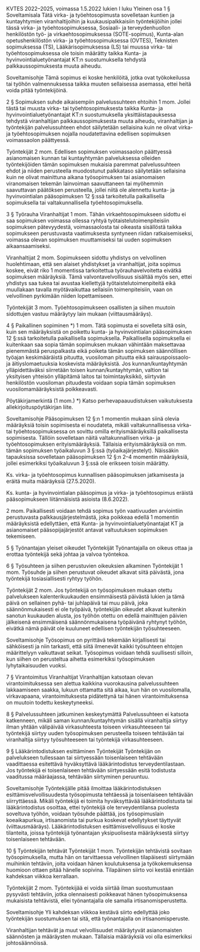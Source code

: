 KVTES 2022–2025, voimassa 1.5.2022 lukien
I luku Yleinen osa
1 § Soveltamisala
Tätä virka- ja työehtosopimusta sovelletaan kuntien ja kuntayhtymien viranhaltijoihin ja kuukausipalkkaisiin työntekijöihin jollei tässä virka- ja työehtosopimuksessa, Sosiaali- ja terveydenhuollon henkilöstön työ- ja virkaehtosopimuksessa (SOTE-sopimus), Kunta-alan opetushenkilöstön virka- ja työehtosopimuksessa (OVTES), Teknisten sopimuksessa (TS), Lääkärisopimuksessa (LS) tai muussa virka- tai työehtosopimuksessa ole toisin määrätty taikka Kunta- ja hyvinvointialuetyönantajat KT:n suostumuksella tehdystä palkkaussopimuksesta muuta aiheudu.

Soveltamisohje
Tämä sopimus ei koske henkilöitä, jotka ovat työkokeilussa tai työhön valmennuksessa taikka muuten sellaisessa asemassa, ettei heitä voida pitää työntekijöinä.

2 § Sopimuksen suhde aikaisempiin palvelussuhteen ehtoihin
1 mom.
Jollei tästä tai muusta virka- tai työehtosopimuksesta taikka Kunta- ja hyvinvointialuetyönantajat KT:n suostumuksella yksittäistapauksessa tehdystä viranhaltijan palkkaussopimuksesta muuta aiheudu, viranhaltijan ja työntekijän palvelussuhteen ehdot säilytetään sellaisina kuin ne olivat virka- ja työehtosopimuksen nojalla noudatettavina edellisen sopimuksen voimassaolon päättyessä.

Työntekijät
2 mom.
Edellisen sopimuksen voimassaolon päättyessä asianomaisen kunnan tai kuntayhtymän palveluksessa olleiden työntekijöiden tämän sopimuksen mukaisia paremmat palvelussuhteen ehdot ja niiden perusteella muodostunut palkkataso säilytetään sellaisina kuin ne olivat mainittuna aikana työsopimuksen tai asianomaisen viranomaisen tekemän lainvoiman saavuttaneen tai myöhemmin saavuttavan päätöksen perusteella, jollei niitä ole alennettu kunta- ja hyvinvointialan pääsopimuksen 12 §:ssä tarkoitetulla paikallisella sopimuksella tai valtakunnallisella työehtosopimuksella.

3 § Työrauha
Viranhaltijat
1 mom.
Tähän virkaehtosopimukseen sidottu ei saa sopimuksen voimassa ollessa ryhtyä työtaistelutoimenpiteisiin sopimuksen pätevyydestä, voimassaolosta tai oikeasta sisällöstä taikka sopimukseen perustuvasta vaatimuksesta syntyneen riidan ratkaisemiseksi, voimassa olevan sopimuksen muuttamiseksi tai uuden sopimuksen aikaansaamiseksi.

Viranhaltijat
2 mom.
Sopimukseen sidottu yhdistys on velvollinen huolehtimaan, että sen alaiset yhdistykset ja viranhaltijat, joita sopimus koskee, eivät riko 1 momentissa tarkoitettua työrauhavelvoitetta eivätkä sopimuksen määräyksiä. Tämä valvontavelvollisuus sisältää myös sen, ettei yhdistys saa tukea tai avustaa kiellettyjä työtaistelutoimenpiteitä eikä muullakaan tavalla myötävaikuttaa sellaisiin toimenpiteisiin, vaan on velvollinen pyrkimään niiden lopettamiseen.

Työntekijät
3 mom.
Työehtosopimukseen osallisten ja siihen muutoin sidottujen vastuu määräytyy lain mukaan (viittausmääräys).

4 § Paikallinen sopiminen *)
1 mom.
Tätä sopimusta ei sovelleta siltä osin, kuin sen määräyksistä on poikettu kunta- ja hyvinvointialan pääsopimuksen 12 §:ssä tarkoitetulla paikallisella sopimuksella. Paikallisella sopimuksella ei kuitenkaan saa sopia tämän sopimuksen mukaan vähintään maksettavaa pienemmästä peruspalkasta eikä poiketa tämän sopimuksen säännöllisen työajan keskimääräistä pituutta, vuosiloman pituutta eikä sairauspoissaolo- ja äitiyslomaetuuksia koskevista määräyksistä. Jos kunnan/kuntayhtymän ylläpidettäväksi siirretään toisen kunnan/kuntayhtymän, valtion tai yksityisen yhteisön ylläpitämä laitos tai toimintayksikkö, siirtyvän henkilöstön vuosiloman pituudesta voidaan sopia tämän sopimuksen vuosilomamääräyksistä poikkeavasti.

Pöytäkirjamerkintä (1 mom.)
*) Katso perhevapaauudistuksen vaikutuksesta allekirjoituspöytäkirjan liite.

Soveltamisohje
Pääsopimuksen 12 §:n 1 momentin mukaan siinä olevia määräyksiä toisin sopimisesta ei noudateta, mikäli valtakunnallisessa virka- tai työehtosopimuksessa on sovittu omilla erityismääräyksillä paikallisesta sopimisesta. Tällöin sovelletaan näitä valtakunnallisen virka- ja työehtosopimuksen erityismääräyksiä. Tällaisia erityismääräyksiä on mm. tämän sopimuksen työaikaluvun 3 §:ssä (työaikajärjestelyt). Näissäkin tapauksissa sovelletaan pääsopimuksen 12 §:n 2–4 momentin määräyksiä, jollei esimerkiksi työaikaluvun 3 §:ssä ole erikseen toisin määrätty.

Ks. virka- ja työehtosopimus kunnallisen pääsopimuksen jatkamisesta ja eräitä muita määräyksiä (27.5.2020).

Ks. kunta- ja hyvinvointialan pääsopimus ja virka- ja työehtosopimus eräistä pääsopimukseen liitännäisistä asioista (8.6.2022). 

2 mom.
Paikallisesti voidaan tehdä sopimus työn vaativuuden arviointiin perustuvasta palkkausjärjestelmästä, joka poikkeaa edellä 1 momentin määräyksistä edellyttäen, että Kunta- ja hyvinvointialuetyönantajat KT ja asianomaiset pääsopijajärjestöt antavat valtuutuksen sopimuksen tekemiseen.

5 § Työnantajan yleiset oikeudet
Työntekijät
Työnantajalla on oikeus ottaa ja erottaa työntekijä sekä johtaa ja valvoa työntekoa.

6 § Työsuhteen ja siihen perustuvien oikeuksien alkaminen
Työntekijät
1 mom.
Työsuhde ja siihen perustuvat oikeudet alkavat siitä päivästä, jona työntekijä tosiasiallisesti ryhtyy työhön.

Työntekijät
2 mom.
Jos työntekijä on työsopimuksen mukaan otettu palvelukseen kalenterikuukauden ensimmäisestä päivästä lukien ja tämä päivä on sellainen pyhä- tai juhlapäivä tai muu päivä, joka säännönmukaisesti ei ole työpäivä, työntekijän oikeudet alkavat kuitenkin sanotun kuukauden alusta, jos työhön otettu on edellä mainittujen päivien jälkeisenä ensimmäisenä säännönmukaisena työpäivänä ryhtynyt työhön, eivätkä nämä päivät ole kuuluneet edellisen työntekijän työsuhteeseen.

Soveltamisohje
Työsopimus on pyrittävä tekemään kirjallisesti tai sähköisesti ja niin tarkasti, että siitä ilmenevät kaikki työsuhteen ehtojen määrittelyyn vaikuttavat seikat. Työsopimus voidaan tehdä suullisesti silloin, kun siihen on perusteltua aihetta esimerkiksi työsopimuksen lyhytaikaisuuden vuoksi.

7 § Virantoimitus
Viranhaltijat
Viranhaltijan katsotaan olevan virantoimituksessa sen alettua kaikkina vuorokausina palvelussuhteen lakkaamiseen saakka, lukuun ottamatta sitä aikaa, kun hän on vuosilomalla, virkavapaana, virantoimituksesta pidätettynä tai hänen virantoimituksensa on muutoin todettu keskeytyneeksi.

8 § Palvelussuhteen jatkuminen keskeytymättä
Palvelussuhteen ei katsota katkenneen, mikäli saman kunnan/kuntayhtymän sisällä viranhaltija siirtyy ilman yhtään välipäivää virkasuhteesta toiseen virkasuhteeseen tai työntekijä siirtyy uuden työsopimuksen perusteella toiseen tehtävään tai viranhaltija siirtyy työsuhteeseen tai työntekijä virkasuhteeseen.

9 § Lääkärintodistuksen esittäminen
Työntekijät
Työntekijän on palvelukseen tullessaan tai siirtyessään toisenlaiseen tehtävään vaadittaessa esitettävä hyväksyttävä lääkärintodistus terveydentilastaan. Jos työntekijä ei toisenlaiseen tehtävään siirtyessään esitä todistusta vaaditussa määräajassa, tehtävään siirtyminen peruuntuu.

Soveltamisohje
Työntekijälle pitää ilmoittaa lääkärintodistuksen esittämisvelvollisuudesta työsopimusta tehtäessä ja toisenlaiseen tehtävään siirryttäessä. Mikäli työntekijä ei toimita hyväksyttävää lääkärintodistusta tai lääkärintodistus osoittaa, ettei työntekijä ole terveydentilansa puolesta soveltuva työhön, voidaan työsuhde päättää, jos työsopimuslain koeaikapurkua, irtisanomista tai purkua koskevat edellytykset täyttyvät (viittausmääräys). Lääkärintodistuksen esittämisvelvollisuus ei koske tilanteita, joissa työntekijä työnantajan yksipuolisesta määräyksestä siirtyy toisenlaiseen tehtävään.

10 § Työntekijän tehtävät
Työntekijät
1 mom.
Työntekijän tehtävistä sovitaan työsopimuksella, mutta hän on tarvittaessa velvollinen tilapäisesti siirtymään muihinkin tehtäviin, joita voidaan hänen koulutuksensa ja työkokemuksensa huomioon ottaen pitää hänelle sopivina. Tilapäinen siirto voi kestää enintään kahdeksan viikkoa kerrallaan.

Työntekijät
2 mom.
Työntekijää ei voida siirtää ilman suostumustaan pysyvästi tehtäviin, jotka olennaisesti poikkeavat hänen työsopimuksensa mukaisista tehtävistä, ellei työnantajalla ole samalla irtisanomisperustetta.

Soveltamisohje
Yli kahdeksan viikkoa kestävä siirto edellyttää joko työntekijän suostumuksen tai sitä, että työnantajalla on irtisanomisperuste.

Viranhaltijan tehtävät ja muut velvollisuudet määräytyvät asianomaisten säännösten ja määräysten mukaan. Tällaisia määräyksiä voi olla esimerkiksi johtosäännöissä.
